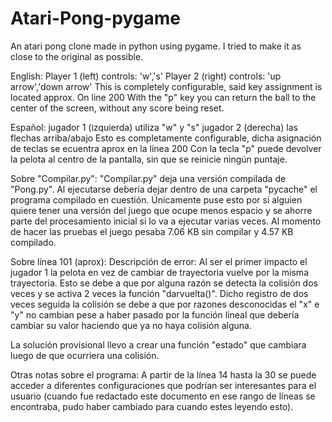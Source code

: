# Atari-Pong-pygame
An atari pong clone made in python using pygame. I tried to make it as close to the original as possible.

English:
Player 1 (left) controls: 'w','s'
Player 2 (right) controls: 'up arrow','down arrow'
This is completely configurable, said key assignment is located approx. On line 200
With the "p" key you can return the ball to the center of the screen, without any score being reset.

Español:
jugador 1 (izquierda) utiliza "w" y "s" 
jugador 2 (derecha) las flechas arriba/abajo 
Esto es completamente configurable, dicha asignación de teclas se ecuentra aprox en la línea 200
Con la tecla "p" puede devolver la pelota al centro de la pantalla, sin que se reinicie ningún puntaje.

Sobre "Compilar.py":
"Compilar.py" deja una versión compilada de "Pong.py".
Al ejecutarse debería dejar dentro de una carpeta "pycache" el programa compilado en cuestión.
Únicamente puse esto por si alguien quiere tener una versión del juego que ocupe menos espacio y se ahorre parte del procesamiento inicial si lo va a ejecutar varias veces.
Al momento de hacer las pruebas el juego pesaba 7.06 KB sin compilar y 4.57 KB compilado. 

Sobre línea 101 (aprox):
Descripción de error:
Al ser el primer impacto el jugador 1 la pelota en vez de cambiar de trayectoria vuelve por la misma trayectoria.
Esto se debe a que por alguna razón se detecta la colisión dos veces y se activa 2 veces la función "darvuelta()". Dicho registro de dos veces seguida la colisión se debe a que por razones desconocidas el "x" e "y" no cambian pese
a haber pasado por la función líneal que debería cambiar su valor haciendo que ya no haya colisión alguna.

La solución provisional llevo a crear una función "estado" que cambiara luego de que ocurriera una colisión.

Otras notas sobre el programa:
A partir de la línea 14 hasta la 30 se puede acceder a diferentes configuraciones que podrían ser interesantes para el usuario (cuando fue redactado este documento en ese rango de líneas se encontraba,
pudo haber cambiado para cuando estes leyendo esto).

